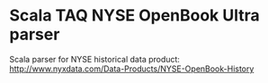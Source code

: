 # Scala TAQ NYSE OpenBook Ultra parser

Scala parser for NYSE historical data product: http://www.nyxdata.com/Data-Products/NYSE-OpenBook-History